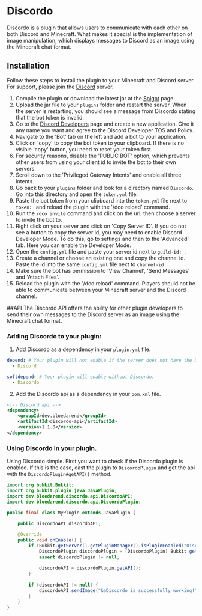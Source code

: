 # Discordo
Discordo is a plugin that allows users to communicate with each other on both Discord and Minecraft. What makes it special is the implementation of image manipulation, which displays messages to Discord as an image using the Minecraft chat format.

## Installation
Follow these steps to install the plugin to your Minecraft and Discord server. For support, please join the [Discord](https://bloedarend.dev/discord) server.
1. Compile the plugin or download the latest jar at the [Spigot](https://www.spigotmc.org/resources/discordo.108824/) page.
2. Upload the jar file to your `plugins` folder and restart the server. When the server is restarting, you should see a message from Discordo stating that the bot token is invalid.
3. Go to the [Discord Developers](https://discord.com/developers/applications) page and create a new application. Give it any name you want and agree to the Discord Developer TOS and Policy.
4. Navigate to the 'Bot' tab on the left and add a bot to your application.
5. Click on 'copy' to copy the bot token to your clipboard. If there is no visible 'copy' button, you need to reset your token first.
6. For security reasons, disable the 'PUBLIC BOT' option, which prevents other users from using your client id to invite the bot to their own servers.
7. Scroll down to the 'Privileged Gateway Intents' and enable all three intents.
8. Go back to your `plugins` folder and look for a directory named `Discordo`. Go into this directory and open the `token.yml` file.
9. Paste the bot token from your clipboard into the `token.yml` file next to `token: ` and reload the plugin with the '/dco reload' command.
10. Run the `/dco invite` command and click on the url, then choose a server to invite the bot to.
11. Right click on your server and click on 'Copy Server ID'. If you do not see a button to copy the server id, you may need to enable Discord Developer Mode. To do this, go to settings and then to the 'Advanced' tab. Here you can enable the Developer Mode.
12. Open the `config.yml` file and paste your server id next to `guild-id: `.
13. Create a channel or choose an existing one and copy the channel id. Paste the id into the same `config.yml` file next to `channel-id: `.
14. Make sure the bot has permission to 'View Channel', 'Send Messages' and 'Attach Files'.
15. Reload the plugin with the '/dco reload' command. Players should not be able to communicate between your Minecraft server and the Discord channel.

##API
The Discordo API offers the ability for other plugin developers to send their own messages to the Discord server as an image using the Minecraft chat format.
### Adding Discordo to your plugin:
1. Add Discordo as a dependency in your `plugin.yml` file.
```yml
depend: # Your plugin will not enable if the server does not have the Discordo plugin.
  - Discord
```
```yml
softdepend: # Your plugin will enable without Discordo.
  - Discordo
```
2. Add the Discordo api as a dependency in your `pom.xml` file.
```xml
<!-- Discord api -->
<dependency>
    <groupId>dev.bloedarend</groupId>
    <artifactId>discordo-api</artifactId>
    <version>1.1.0</version>
</dependency>
```
### Using Discordo in your plugin.
Using Discordo simple. First you want to check if the Discordo plugin is enabled. If this is the case, cast the plugin to `DiscordoPlugin` and get the api with the `DiscordoPlugin#getAPI()` method.

```java
import org.bukkit.Bukkit;
import org.bukkit.plugin.java.JavaPlugin;
import dev.bloedarend.discordo.api.DiscordoAPI;
import dev.bloedarend.discordo.api.DiscordoPlugin;

public final class MyPlugin extends JavaPlugin {
    
    public DiscordoAPI discordoAPI;

    @Override
    public void onEnable() {
        if (Bukkit.getServer().getPluginManager().isPluginEnabled("Discordo")) {
            DiscordoPlugin discordoPlugin = (DiscordoPlugin) Bukkit.getServer().getPluginManager().getPlugin("Discordo");
            assert discordoPlugin != null;
            
            discordoAPI = discordoPlugin.getAPI();
        }
        
        if (discordoAPI != null) {
            discordoAPI.sendImage("&aDiscordo is successfully working!");
        }
    }
}
```
